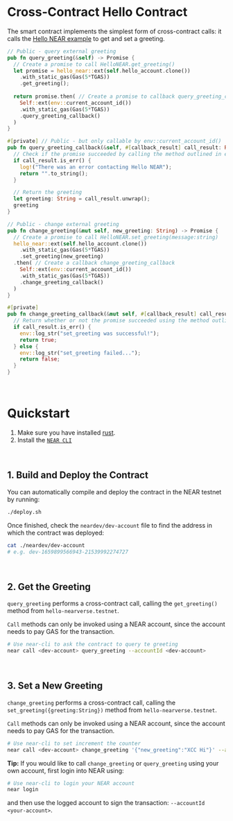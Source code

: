 # Cross-Contract Hello Contract

The smart contract implements the simplest form of cross-contract calls: it calls the [Hello NEAR example](https://docs.near.org/tutorials/examples/hello-near) to get and set a greeting.

```rust
// Public - query external greeting
pub fn query_greeting(&self) -> Promise {
  // Create a promise to call HelloNEAR.get_greeting()
  let promise = hello_near::ext(self.hello_account.clone())
    .with_static_gas(Gas(5*TGAS))
    .get_greeting();
  
  return promise.then( // Create a promise to callback query_greeting_callback
    Self::ext(env::current_account_id())
    .with_static_gas(Gas(5*TGAS))
    .query_greeting_callback()
  )
}

#[private] // Public - but only callable by env::current_account_id()
pub fn query_greeting_callback(&self, #[callback_result] call_result: Result<String, PromiseError>) -> String {
  // Check if the promise succeeded by calling the method outlined in external.rs
  if call_result.is_err() {
    log!("There was an error contacting Hello NEAR");
    return "".to_string();
  }

  // Return the greeting
  let greeting: String = call_result.unwrap();
  greeting
}

// Public - change external greeting
pub fn change_greeting(&mut self, new_greeting: String) -> Promise {
  // Create a promise to call HelloNEAR.set_greeting(message:string)
  hello_near::ext(self.hello_account.clone())
    .with_static_gas(Gas(5*TGAS))
    .set_greeting(new_greeting)
  .then( // Create a callback change_greeting_callback
    Self::ext(env::current_account_id())
    .with_static_gas(Gas(5*TGAS))
    .change_greeting_callback()
  )
}

#[private]
pub fn change_greeting_callback(&mut self, #[callback_result] call_result: Result<(), PromiseError>) -> bool {
  // Return whether or not the promise succeeded using the method outlined in external.rs
  if call_result.is_err() {
    env::log_str("set_greeting was successful!");
    return true;
  } else {
    env::log_str("set_greeting failed...");
    return false;
  }
}
```

<br />

# Quickstart

1. Make sure you have installed [rust](https://rust.org/).
2. Install the [`NEAR CLI`](https://github.com/near/near-cli#setup)

<br />

## 1. Build and Deploy the Contract
You can automatically compile and deploy the contract in the NEAR testnet by running:

```bash
./deploy.sh
```

Once finished, check the `neardev/dev-account` file to find the address in which the contract was deployed:

```bash
cat ./neardev/dev-account
# e.g. dev-1659899566943-21539992274727
```

<br />

## 2. Get the Greeting

`query_greeting` performs a cross-contract call, calling the `get_greeting()` method from `hello-nearverse.testnet`.

`Call` methods can only be invoked using a NEAR account, since the account needs to pay GAS for the transaction.

```bash
# Use near-cli to ask the contract to query te greeting
near call <dev-account> query_greeting --accountId <dev-account>
```

<br />

## 3. Set a New Greeting
`change_greeting` performs a cross-contract call, calling the `set_greeting({greeting:String})` method from `hello-nearverse.testnet`.

`Call` methods can only be invoked using a NEAR account, since the account needs to pay GAS for the transaction.

```bash
# Use near-cli to set increment the counter
near call <dev-account> change_greeting '{"new_greeting":"XCC Hi"}' --accountId <dev-account>
```

**Tip:** If you would like to call `change_greeting` or `query_greeting` using your own account, first login into NEAR using:

```bash
# Use near-cli to login your NEAR account
near login
```

and then use the logged account to sign the transaction: `--accountId <your-account>`.